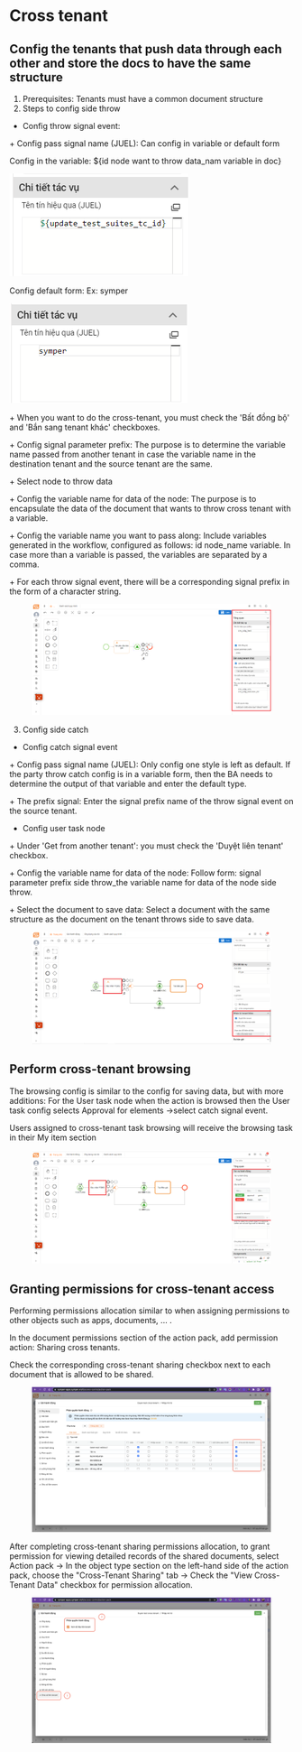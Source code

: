 # Cross tenant

## Config the tenants that push data through each other and store the docs to have the same structure

1. Prerequisites: Tenants must have a common document structure
2. Steps to config side throw

* Config throw signal event:

\+ Config pass signal name (JUEL): Can config in variable or default form

&#x20;Config in the variable: ${id node want to throw data\_nam variable in doc}

![](<../.gitbook/assets/image (5).png>)

&#x20;Config default form: Ex: symper

![](<../.gitbook/assets/image (13).png>)

\+ When you want to do the cross-tenant, you must check the 'Bất đồng bộ' and 'Bắn sang tenant khác' checkboxes.

\+ Config signal parameter prefix: The purpose is to determine the variable name passed from another tenant in case the variable name in the destination tenant and the source tenant are the same.

\+ Select node to throw data

\+ Config the variable name for data of the node: The purpose is to encapsulate the data of the document that wants to throw cross tenant with a variable.

\+ Config the variable name you want to pass along: Include variables generated in the workflow, configured as follows: id node\_name variable. In case more than a variable is passed, the variables are separated by a comma.

\+ For each throw signal event, there will be a corresponding signal prefix in the form of a character string.

<figure><img src="../.gitbook/assets/1.png" alt=""><figcaption></figcaption></figure>

3. Config side catch

* Config catch signal event

\+ Config pass signal name (JUEL): Only config one style is left as default. If the party throw catch config is in a variable form, then the BA needs to determine the output of that variable and enter the default type.

\+ The prefix signal: Enter the signal prefix name of the throw signal event on the source tenant.

* Config user task node

\+ Under 'Get from another tenant': you must check the 'Duyệt liên tenant' checkbox.

\+ Config the variable name for data of the node: Follow form:  signal parameter prefix side throw\_the variable name for data of the node side throw.

\+ Select the document to save data: Select a document with the same structure as the document on the tenant throws side to save data.

<figure><img src="../.gitbook/assets/2 (2).png" alt=""><figcaption></figcaption></figure>

## Perform cross-tenant browsing

The browsing config is similar to the config for saving data, but with more additions: For the User task node when the action is browsed then the User task config selects Approval for elements →select catch signal event.

Users assigned to cross-tenant task browsing will receive the browsing task in their My item section

<figure><img src="../.gitbook/assets/3.png" alt=""><figcaption></figcaption></figure>

## Granting permissions for cross-tenant access

Performing permissions allocation similar to when assigning permissions to other objects such as apps, documents, ... .

In the document permissions section of the action pack, add permission action: Sharing cross tenants.

Check the corresponding cross-tenant sharing checkbox next to each document that is allowed to be shared.

<figure><img src="../.gitbook/assets/image (2).png" alt=""><figcaption></figcaption></figure>

After completing cross-tenant sharing permissions allocation, to grant permission for viewing detailed records of the shared documents, select Action pack -> In the object type section on the left-hand side of the action pack, choose the "Cross-Tenant Sharing" tab -> Check the "View Cross-Tenant Data" checkbox for permission allocation.

<figure><img src="../.gitbook/assets/image (1).png" alt=""><figcaption></figcaption></figure>
